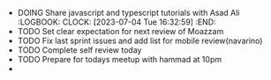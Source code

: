 - DOING Share javascript and typescript tutorials with Asad Ali
  :LOGBOOK:
  CLOCK: [2023-07-04 Tue 16:32:59]
  :END:
- TODO Set clear expectation for next review of Moazzam
- TODO Fix last sprint issues and add list for mobile review(navarino)
- TODO Complete self review today
- TODO Prepare for todays meetup with hammad at 10pm
-